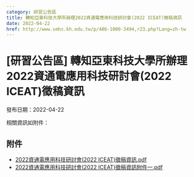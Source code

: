 ```yaml
---
category: 研習公告區
title: 轉知亞東科技大學所辦理2022資通電應用科技研討會(2022 ICEAT)徵稿資訊
date: 2022-04-22
href: http://www.smhs.kh.edu.tw/p/406-1000-3494,r23.php?Lang=zh-tw
---
```


# [研習公告區] 轉知亞東科技大學所辦理2022資通電應用科技研討會(2022 ICEAT)徵稿資訊

發布日期：2022-04-22

相關資訊如附件：

## 附件

- [2022資通電應用科技研討會(2022 ICEAT)徵稿資訊.pdf](https://www.smhs.kh.edu.tw/var/file/0/1000/attach/2/pta_3256_8758731_88611.pdf)
- [2022資通電應用科技研討會(2022 ICEAT)徵稿資訊附件一.pdf](https://www.smhs.kh.edu.tw/var/file/0/1000/attach/2/pta_3257_3349329_88611.pdf)

